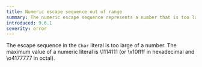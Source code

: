 ```yaml
---
title: Numeric escape sequence out of range
summary: The numeric escape sequence represents a number that is too large
introduced: 9.6.1
severity: error
---
```


The escape sequence in the `Char` literal is too large of a number. The maximum value of a numeric literal is \1114111 
(or \x10ffff in hexadecimal and \o4177777 in octal).
